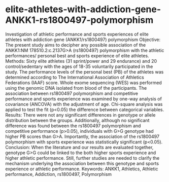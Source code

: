 # elite-athletes-with-addiction-gene-ANKK1-rs1800497-polymorphism
Investigation of athletic performance and sports experiences of elite athletes with addiction gene (ANKK1/rs1800497) polymorphism
Objective: The present study aims to decipher any possible association of the ANKK1:NM 178510.2:c.2137G>A (rs1800497) polymorphism with the athletic performances/ personal best and sports experience of elite athletes. 
Methods: Sixty elite athletes (31 sprint/power and 29 endurance) and 20 control/sedentary with the ages of 18-35 voluntarily participated in the study. The performance levels of the personal best (PB) of the athletes was determined according to The International Association of Athletics Federations (IAAF) score. Whole exome sequencing (WES) was performed using the genomic DNA isolated from blood of the participants. The association between rs1800497 polymorphism and competitive performance and sports experience was examined by one-way analysis of covariance (ANCOVA) with the adjustment of age. Chi-square analysis was applied to test the fit (p<0.05) the difference between categorical variables.
Results: There were not any significant differences in genotype or allele distribution between the groups. Additionally, although no significant difference was found between the rs1800497 polymorphism and competitive performance (p>0.05), individuals with G>G genotype had higher PB scores than G>A. Importantly, the association of the rs1800497 polymorphism with sports experience was statistically significant (p<0.05).
Conclusion: When the literature and our results are evaluated together, genotype G>G could be linked to the both higher sports experience and higher athletic performance. Still, further studies are needed to clarify the mechanism underlying the association between this genotype and sports experience or athletic performance.
Keywords: ANKK1, Athletics, Athletic performance, Addiction, rs1800497, Polymorphism
